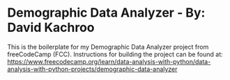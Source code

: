 # Demographic Data Analyzer - By: David Kachroo

This is the boilerplate for my Demographic Data Analyzer project from freeCodeCamp (FCC). Instructions for building the project can be found at: https://www.freecodecamp.org/learn/data-analysis-with-python/data-analysis-with-python-projects/demographic-data-analyzer

